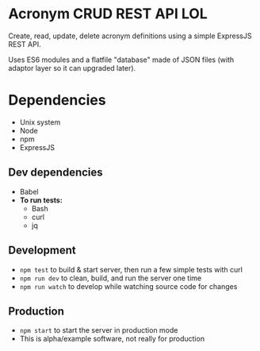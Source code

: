 # Acronym CRUD REST API LOL
Create, read, update, delete acronym definitions using a simple ExpressJS REST API.

Uses ES6 modules and a flatfile "database" made of JSON files (with adaptor layer so it can upgraded later).

# Dependencies
* Unix system
* Node
* npm
* ExpressJS

## Dev dependencies
* Babel
* **To run tests:**
  * Bash
  * curl
  * jq

## Development
* `npm test` to build & start server, then run a few simple tests with curl
* `npm run dev` to clean, build, and run the server one time
* `npm run watch` to develop while watching source code for changes

## Production
* `npm start` to start the server in production mode
* This is alpha/example software, not really for production
